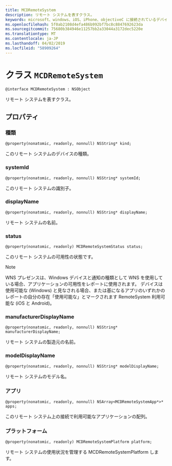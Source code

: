```yaml
---
title: MCDRemoteSystem
description: リモート システムを表すクラス。
keywords: microsoft、windows、iOS、iPhone、objectiveC に接続されているデバイス、プロジェクトのローマ
ms.openlocfilehash: 5f0ab2108d4efa486b992bf7bc8c8847692623da
ms.sourcegitcommit: 75680b384946e11257bb2a33044a3172dec5220e
ms.translationtype: MT
ms.contentlocale: ja-JP
ms.lasthandoff: 04/02/2019
ms.locfileid: "58909264"
---
```

# <a name="class-mcdremotesystem"></a>クラス `MCDRemoteSystem` 

```
@interface MCDRemoteSystem : NSObject
```  

リモート システムを表すクラス。

## <a name="properties"></a>プロパティ

### <a name="kind"></a>種類
`@property(nonatomic, readonly, nonnull) NSString* kind;`

このリモート システムのデバイスの種類。

### <a name="systemid"></a>systemId
`@property(nonatomic, readonly, nonnull) NSString* systemId;`

このリモート システムの識別子。

### <a name="displayname"></a>displayName
`@property(nonatomic, readonly, nonnull) NSString* displayName;`

リモート システムの名前。

### <a name="status"></a>status
`@property(nonatomic, readonly) MCDRemoteSystemStatus status;`

このリモート システムの可用性の状態です。

> [!NOTE]
WNS プレゼンスは、Windows デバイスと通知の種類として WNS を使用している場合、アプリケーションの可用性をレポートに使用されます。  デバイスは使用可能な (Windows) と見なされる場合、または基になるアプリのいずれかのレポートの自分の存在「使用可能な」とマークされます RemoteSystem 利用可能な (iOS と Android)。 

### <a name="manufacturerdisplayname"></a>manufacturerDisplayName
`@property(nonatomic, readonly, nonnull) NSString* manufacturerDisplayName;`

リモート システムの製造元の名前。

### <a name="modeldisplayname"></a>modelDisplayName
`@property(nonatomic, readonly, nonnull) NSString* modelDisplayName;`

リモート システムのモデル名。

### <a name="apps"></a>アプリ
`@property(nonatomic, readonly, nonnull) NSArray<MCDRemoteSystemApp*>* apps;`

このリモート システム上の接続で利用可能なアプリケーションの配列。

### <a name="platform"></a>プラットフォーム
`@property(nonatomic, readonly) MCDRemoteSystemPlatform platform;`

リモート システムの使用状況を管理する MCDRemoteSystemPlatform します。